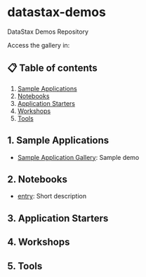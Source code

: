 # datastax-demos

DataStax Demos Repository

Access the gallery in: 



## 📋 Table of contents

1. [Sample Applications](##1-sample-applications)
2. [Notebooks](#2-notebooks)
3. [Application Starters](#3-application-starters)
4. [Workshops](#4-workshops)
5. [Tools](#5-tools)


## 1. Sample Applications


- [Sample Application Gallery](#): Sample demo  


## 2. Notebooks

- [entry](#): Short description


## 3. Application Starters


## 4. Workshops


## 5. Tools






